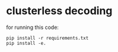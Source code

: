 # clusterless decoding

for running this code:
```
pip install -r requirements.txt
pip install -e.
```

